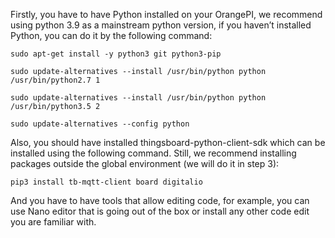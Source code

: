 Firstly, you have to have Python installed on your OrangePI, we recommend using python 3.9 as a mainstream python version, if you haven’t installed Python, you can do it by the following command:

`sudo apt-get install -y python3 git python3-pip`

`sudo update-alternatives --install /usr/bin/python python /usr/bin/python2.7 1`

`sudo update-alternatives --install /usr/bin/python python /usr/bin/python3.5 2`

`sudo update-alternatives --config python`

Also, you should have installed thingsboard-python-client-sdk which can be installed using the following command. Still, we recommend installing packages outside the global environment (we will do it in step 3):

`pip3 install tb-mqtt-client board digitalio`

And you have to have tools that allow editing code, for example, you can use Nano editor that is going out of the box or install any other code edit you are familiar with.